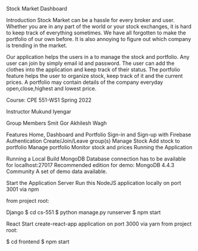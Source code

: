 Stock Market Dashboard

Introduction
Stock Market can be a hassle for every broker and user. Whether you are in any part of the world or your stock exchanges, it is hard to keep track of everything sometimes. We have all forgotten to make the portfolio of our own before. It is also annoying to figure out which company is trending in the market.

Our application helps the users in a to manage the stock and portfolio. Any user can join by simply email id and password. The user can add the clothes into the application and keep track of their status. The portfolio feature helps the user to organize stock, keep track of it and the current prices. A portfolio may contain details of the company everyday open,close,highest and lowest price.

Course:
CPE 551-WS1 Spring 2022

Instructor
Mukund Iyengar

Group Members
Smit Gor
Akhilesh Wagh

Features
Home, Dashboard and Portfolio
Sign-in and Sign-up with Firebase Authentication
Create/Join/Leave group(s)
Manage Stock
Add stock to portfolio
Manage portfolio
Monitor stock and prices
Running the Application

Running a Local Build
MongoDB
Database connection has to be available for localhost:27017
Recommended edition for demo: MongoDB 4.4.3 Community
A set of demo data available.

Start the Application Server
Run this NodeJS application locally on port 3001 via npm

from project root:

Django
$ cd cs-551
$ python manage.py runserver
$ npm start

React
Start create-react-app application on port 3000 via yarn
from project root:

$ cd frontend
$ npm start
